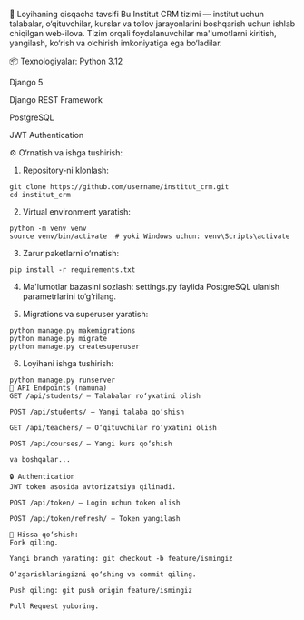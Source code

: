 📌 Loyihaning qisqacha tavsifi
Bu Institut CRM tizimi — institut uchun talabalar, o‘qituvchilar, kurslar va to‘lov jarayonlarini boshqarish uchun ishlab chiqilgan web-ilova. Tizim orqali foydalanuvchilar ma'lumotlarni kiritish, yangilash, ko‘rish va o‘chirish imkoniyatiga ega bo‘ladilar.

📦 Texnologiyalar:
Python 3.12

Django 5

Django REST Framework

PostgreSQL

JWT Authentication

⚙️ O‘rnatish va ishga tushirish:
1. Repository-ni klonlash:
```
git clone https://github.com/username/institut_crm.git
cd institut_crm
```
2. Virtual environment yaratish:
 ```
python -m venv venv
source venv/bin/activate  # yoki Windows uchun: venv\Scripts\activate
```
3. Zarur paketlarni o‘rnatish:
```
pip install -r requirements.txt
```
4. Ma'lumotlar bazasini sozlash:
settings.py faylida PostgreSQL ulanish parametrlarini to‘g‘rilang.

5. Migrations va superuser yaratish:
```
python manage.py makemigrations
python manage.py migrate
python manage.py createsuperuser
```
6. Loyihani ishga tushirish:
```
python manage.py runserver
🔑 API Endpoints (namuna)
GET /api/students/ — Talabalar ro‘yxatini olish

POST /api/students/ — Yangi talaba qo‘shish

GET /api/teachers/ — O‘qituvchilar ro‘yxatini olish

POST /api/courses/ — Yangi kurs qo‘shish

va boshqalar...

🔒 Authentication
JWT token asosida avtorizatsiya qilinadi.

POST /api/token/ — Login uchun token olish

POST /api/token/refresh/ — Token yangilash

📖 Hissa qo‘shish:
Fork qiling.

Yangi branch yarating: git checkout -b feature/ismingiz

O‘zgarishlaringizni qo‘shing va commit qiling.

Push qiling: git push origin feature/ismingiz

Pull Request yuboring.
```


